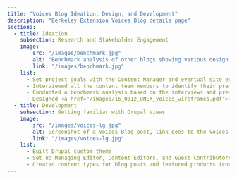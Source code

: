 ```yaml
---
title: "Voices Blog Ideation, Design, and Development"
description: "Berkeley Extension Voices Blog details page"
sections:
  - title: Ideation
    subsection: Research and Stakeholder Engagement
    image:
        src: "/images/benchmark.jpg"
        alt: "Benchmark analysis of other blogs showing various design elements"
        link: "/images/benchmark.jpg"
    list:
      - Set project goals with the Content Manager and eventual site editor
      - Interviewed all the content team members to identify their preferred blogs, desired features, and desires
      - Conducted a benchmark analysis based on the interviews and presented the results
      - Designed <a href="/images/16_0812_UNEX_voices_wireframes.pdf">High Definition Wireframes</a> (PDF) and conducted further design review with stakeholders
  - title: Development
    subsection: Getting familiar with Drupal Views
    image:
        src: "/images/voices-lg.jpg"
        alt: Screenshot of a Voices Blog post, link goes to the Voices Blog home
        link: "/images/voices-lg.jpg"
    list:
      - Built Drupal custom theme
      - Set up Managing Editor, Content Editors, and Guest Contributors user types with unique permissions
      - Created content types for blog posts and featured products (courses or certificates) with their own APIs to feed dynamic fresh content back to the Berkeley Extension site
---
```

